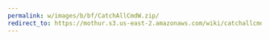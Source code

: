 ```yaml
---
permalink: w/images/b/bf/CatchAllCmdW.zip/
redirect_to: https://mothur.s3.us-east-2.amazonaws.com/wiki/catchallcmdw.zip
---
```


